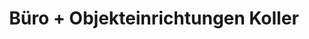 ---
title: "Büro + Objekteinrichtungen Koller"
url: /rheinstetten/buero-objekteinrichtungen-koller/
shop: Möbel
---
